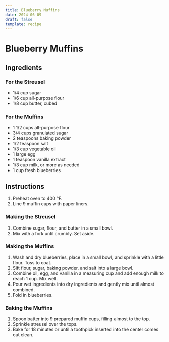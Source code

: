 ```yaml
---
title: Blueberry Muffins
date: 2024-06-09
draft: false
template: recipe
---
```


# Blueberry Muffins

## Ingredients

### For the Streusel

* 1/4 cup sugar
* 1/6 cup all-purpose flour
* 1/8 cup butter, cubed

### For the Muffins

* 1 1/2 cups all-purpose flour
* 3/4 cups granulated sugar
* 2 teaspoons baking powder
* 1/2 teaspoon salt
* 1/3 cup vegetable oil
* 1 large egg
* 1 teaspoon vanilla extract
* 1/3 cup milk, or more as needed
* 1 cup fresh blueberries

## Instructions

1. Preheat oven to 400 °F.
2. Line 9 muffin cups with paper liners.

### Making the Streusel

1. Combine sugar, flour, and butter in a small bowl.
2. Mix with a fork until crumbly. Set aside.

### Making the Muffins

1. Wash and dry blueberries, place in a small bowl, and sprinkle with a little flour. Toss to coat.
2. Sift flour, sugar, baking powder, and salt into a large bowl.
3. Combine oil, egg, and vanilla in a measuring cup and add enough milk to reach 1 cup. Mix well.
4. Pour wet ingredients into dry ingredients and gently mix until almost combined.
5. Fold in blueberries.

### Baking the Muffins

1. Spoon batter into 9 prepared muffin cups, filling almost to the top.
2. Sprinkle streusel over the tops.
3. Bake for 18 minutes or until a toothpick inserted into the center comes out clean.
